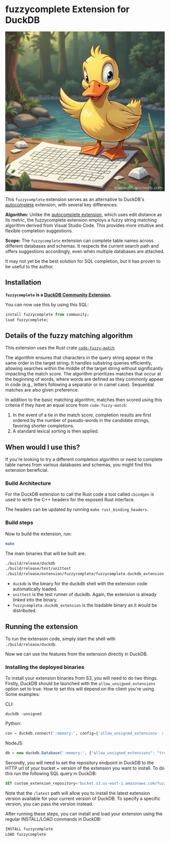 # fuzzycomplete Extension for DuckDB

![A duck trying to complete a crossword puzzle](./docs/duckdb-fuzzycompletion.jpeg)

This `fuzzycomplete` extension serves as an alternative to DuckDB's [autocomplete](https://duckdb.org/docs/api/cli/autocomplete.html) extension, with several key differences:

**Algorithm:** Unlike the [autocomplete extension](https://duckdb.org/docs/extensions/autocomplete.html), which uses edit distance as its metric, the fuzzycomplete extension employs a fuzzy string matching algorithm derived from Visual Studio Code. This provides more intuitive and flexible completion suggestions.

**Scope:** The `fuzzycomplete` extension can complete table names across different databases and schemas. It respects the current search path and offers suggestions accordingly, even when multiple databases are attached.

It may not yet be the best solution for SQL completion, but it has proven to be useful to the author.

## Installation

**`fuzzycomplete` is a [DuckDB Community Extension](https://github.com/duckdb/community-extensions).**

You can now use this by using this SQL:

```sql
install fuzzycomplete from community;
load fuzzycomplete;
```

## Details of the fuzzy matching algorithm

This extension uses the Rust crate [`code-fuzzy-match`](https://crates.io/crates/code-fuzzy-match)

The algorithm ensures that characters in the query string appear in the same order in the target string. It handles substring queries efficiently, allowing searches within the middle of the target string without significantly impacting the match score. The algorithm prioritizes matches that occur at the beginning of words, where words are defined as they commonly appear in code (e.g., letters following a separator or in camel case). Sequential matches are also given preference.

In addition to the basic matching algorithm, matches then scored using this criteria if they have an equal score from `code-fuzzy-match`:

1. In the event of a tie in the match score, completion results are first ordered by the number of pseudo-words in the candidate strings, favoring shorter completions.
2. A standard lexical sorting is then applied.

## When would I use this?

If you're looking to try a different completion algorithm or need to complete table names from various databases and schemas, you might find this extension beneficial.

### Build Architecture

For the DuckDB extension to call the Rust code a tool called `cbindgen` is used to write the C++ headers for the exposed Rust interface.

The headers can be updated by running `make rust_binding_headers`.

### Build steps
Now to build the extension, run:
```sh
make
```
The main binaries that will be built are:
```sh
./build/release/duckdb
./build/release/test/unittest
./build/release/extension/fuzzycomplete/fuzzycomplete.duckdb_extension
```
- `duckdb` is the binary for the duckdb shell with the extension code automatically loaded.
- `unittest` is the test runner of duckdb. Again, the extension is already linked into the binary.
- `fuzzycomplete.duckdb_extension` is the loadable binary as it would be distributed.

## Running the extension
To run the extension code, simply start the shell with `./build/release/duckdb`.

Now we can use the features from the extension directly in DuckDB.

### Installing the deployed binaries
To install your extension binaries from S3, you will need to do two things. Firstly, DuckDB should be launched with the
`allow_unsigned_extensions` option set to true. How to set this will depend on the client you're using. Some examples:

CLI:
```shell
duckdb -unsigned
```

Python:
```python
con = duckdb.connect(':memory:', config={'allow_unsigned_extensions' : 'true'})
```

NodeJS:
```js
db = new duckdb.Database(':memory:', {"allow_unsigned_extensions": "true"});
```

Secondly, you will need to set the repository endpoint in DuckDB to the HTTP url of your bucket + version of the extension
you want to install. To do this run the following SQL query in DuckDB:
```sql
SET custom_extension_repository='bucket.s3.us-east-1.amazonaws.com/fuzzycomplete/latest';
```
Note that the `/latest` path will allow you to install the latest extension version available for your current version of
DuckDB. To specify a specific version, you can pass the version instead.

After running these steps, you can install and load your extension using the regular INSTALL/LOAD commands in DuckDB:
```sql
INSTALL fuzzycomplete
LOAD fuzzycomplete
```
